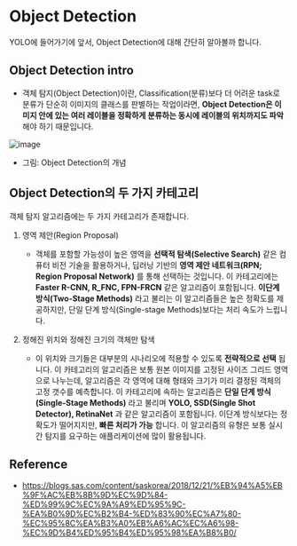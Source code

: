 Object Detection 
===

YOLO에 들어가기에 앞서, Object Detection에 대해 간단히 알아볼까 합니다. 

 Object Detection intro
 --
- 객체 탐지(Object Detection)이란, Classification(분류)보다 더 어려운 task로 분류가 단순히 이미지의 클래스를 판별하는 작업이라면, __Object Detection은 이미지 안에 있는 여러 레이블을 정확하게 분류하는 동시에 레이블의 위치까지도 파악__ 해야 하기 때문입니다.

![image](https://img1.daumcdn.net/thumb/R800x0/?scode=mtistory2&fname=https%3A%2F%2Fk.kakaocdn.net%2Fdn%2Fbv7d1Q%2FbtqufcdcRRK%2F6D21FiAhjEKGKSqbTx1aE1%2Fimg.png)

- 그림: Object Detection의 개념 

Object Detection의 두 가지 카테고리
--
객체 탐지 알고리즘에는 두 가지 카테고리가 존재합니다. 

1. 영역 제안(Region Proposal)
    - 객체를 포함할 가능성이 높은 영역을 __선택적 탐색(Selective Search)__ 같은 컴퓨터 비전 기술을 활용하거나, 딥러닝 기반의 __영역 제안 네트워크(RPN; Region Proposal Network)__ 를 통해 선택하는 것입니다. 이 카테고리에는 __Faster R-CNN, R_FNC, FPN-FRCN__ 같은 알고리즘이 포함됩니다. __이단계 방식(Two-Stage Methods)__ 라고 불리는 이 알고리즘들은 높은 정확도를 제공하지만, 단일 단계 방식(Single-stage Methods)보다는 처리 속도가 느립니다.

2. 정해진 위치와 정해진 크기의 객체만 탐색
    - 이 위치와 크기들은 대부분의 시나리오에 적용할 수 있도록 __전략적으로 선택__ 됩니다. 이 카테고리의 알고리즘은 보통 원본 이미지를 고정된 사이즈 그리드 영역으로 나누는데, 알고리즘은 각 영역에 대해 형태와 크기가 미리 결정된 객체의 고정 갯수를 예측합니다. 이 카테고리에 속하는 알고리즘은 __단일 단계 방식(Single-Stage Methods)__ 라고 불리며 __YOLO, SSD(Single Shot Detector), RetinaNet__ 과 같은 알고리즘이 포함됩니다. 이단계 방식보다는 정확도가 떨어지지만, __빠른 처리가 가능__ 합니다. 이 알고리즘의 유형은 보통 실시간 탐지를 요구하는 애플리케이션에 많이 활용됩니다.

Reference
--
- https://blogs.sas.com/content/saskorea/2018/12/21/%EB%94%A5%EB%9F%AC%EB%8B%9D%EC%9D%84-%ED%99%9C%EC%9A%A9%ED%95%9C-%EA%B0%9D%EC%B2%B4-%ED%83%90%EC%A7%80-%EC%95%8C%EA%B3%A0%EB%A6%AC%EC%A6%98-%EC%9D%B4%ED%95%B4%ED%95%98%EA%B8%B0/ 
